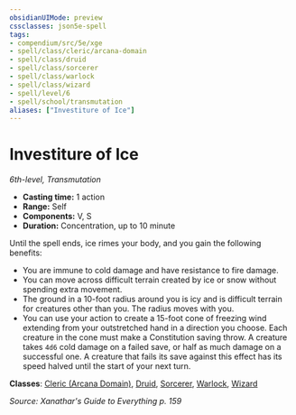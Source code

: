 ```yaml
---
obsidianUIMode: preview
cssclasses: json5e-spell
tags:
- compendium/src/5e/xge
- spell/class/cleric/arcana-domain
- spell/class/druid
- spell/class/sorcerer
- spell/class/warlock
- spell/class/wizard
- spell/level/6
- spell/school/transmutation
aliases: ["Investiture of Ice"]
---
```

# Investiture of Ice
*6th-level, Transmutation*  

- **Casting time:** 1 action
- **Range:** Self
- **Components:** V, S
- **Duration:** Concentration, up to 10 minute

Until the spell ends, ice rimes your body, and you gain the following benefits:

- You are immune to cold damage and have resistance to fire damage.  
- You can move across difficult terrain created by ice or snow without spending extra movement.  
- The ground in a 10-foot radius around you is icy and is difficult terrain for creatures other than you. The radius moves with you.  
- You can use your action to create a 15-foot cone of freezing wind extending from your outstretched hand in a direction you choose. Each creature in the cone must make a Constitution saving throw. A creature takes `4d6` cold damage on a failed save, or half as much damage on a successful one. A creature that fails its save against this effect has its speed halved until the start of your next turn.  

**Classes**: [Cleric (Arcana Domain)](5E2014官方资源/classes/cleric-arcana-domain-scag.md), [Druid](5E2014官方资源/classes/druid.md), [Sorcerer](5E2014官方资源/classes/sorcerer.md), [Warlock](5E2014官方资源/classes/warlock.md), [Wizard](5E2014官方资源/classes/wizard.md)

*Source: Xanathar's Guide to Everything p. 159*